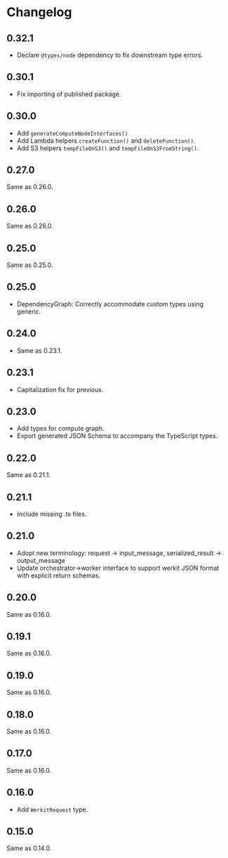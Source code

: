 # Changelog

## 0.32.1

- Declare `@types/node` dependency to fix downstream type errors.

## 0.30.1

- Fix importing of published package.

## 0.30.0

- Add `generateComputeNodeInterfaces()`
- Add Lambda helpers `createFunction()` and `deleteFunction()`.
- Add S3 helpers `tempFileOnS3()` and `tempFileOnS3FromString()`.

## 0.27.0

Same as 0.26.0.

## 0.26.0

Same as 0.26.0.

## 0.25.0

Same as 0.25.0.

## 0.25.0

- DependencyGraph: Correctly accommodate custom types using generic.

## 0.24.0

- Same as 0.23.1.

## 0.23.1

- Capitalization fix for previous.

## 0.23.0

- Add types for compute graph.
- Export generated JSON Schema to accompany the TypeScript types.

## 0.22.0

Same as 0.21.1.

## 0.21.1

- Include missing .ts files.

## 0.21.0

- Adopt new terminology: request -> input_message, serialized_result ->
  output_message
- Update orchestrator->worker interface to support werkit JSON format with
  explicit return schemas.

## 0.20.0

Same as 0.16.0.

## 0.19.1

Same as 0.16.0.

## 0.19.0

Same as 0.16.0.

## 0.18.0

Same as 0.16.0.

## 0.17.0

Same as 0.16.0.

## 0.16.0

- Add `WerkitRequest` type.

## 0.15.0

Same as 0.14.0.
